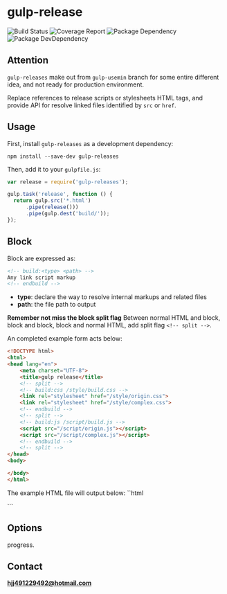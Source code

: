 # gulp-release

![Build Status](https://img.shields.io/travis/bornkiller/gulp-release/master.svg?style=flat)
![Coverage Report](http://img.shields.io/coveralls/bornkiller/gulp-release.svg?style=flat)
![Package Dependency](https://david-dm.org/bornkiller/gulp-release.svg?style=flat)
![Package DevDependency](https://david-dm.org/bornkiller/gulp-release/dev-status.svg?style=flat)

## Attention
`gulp-releases` make out from `gulp-usemin` branch for some entire different idea, and not
ready for production environment.

Replace references to release scripts or stylesheets HTML tags, and provide API for resolve
linked files identified by `src` or `href`.

## Usage

First, install `gulp-releases` as a development dependency:

```shell
npm install --save-dev gulp-releases
```

Then, add it to your `gulpfile.js`:

```javascript
var release = require('gulp-releases');

gulp.task('release', function () {
  return gulp.src('*.html')
      .pipe(release()))
      .pipe(gulp.dest('build/'));
});
```

## Block
Block are expressed as:

```html
<!-- build:<type> <path> -->
Any link script markup
<!-- endbuild -->
```

- **type**: declare the way to resolve internal markups and related files
- **path**: the file path to output

**Remember not miss the block split flag**
Between normal HTML and block, block and block, block and normal HTML, add split flag
`<!-- split -->`.

An completed example form acts below:

```html
<!DOCTYPE html>
<html>
<head lang="en">
    <meta charset="UTF-8">
    <title>gulp release</title>
    <!-- split -->
    <!-- build:css /style/build.css -->
    <link rel="stylesheet" href="/style/origin.css">
    <link rel="stylesheet" href="/style/complex.css">
    <!-- endbuild -->
    <!-- split -->
    <!-- build:js /script/build.js -->
    <script src="/script/origin.js"></script>
    <script src="/script/complex.js"></script>
    <!-- endbuild -->
    <!-- split -->
</head>
<body>

</body>
</html>
```

The example HTML file will output below:
``html
<!DOCTYPE html>
<html>
<head lang="en">
    <meta charset="UTF-8">
    <title>gulp release</title>

<link rel="stylesheet" href="/style/build.css"/>
<script src="/script/build.js"></script>

</head>
<body>

</body>
</html>
```

## Options
progress.

## Contact
**hjj491229492@hotmail.com**